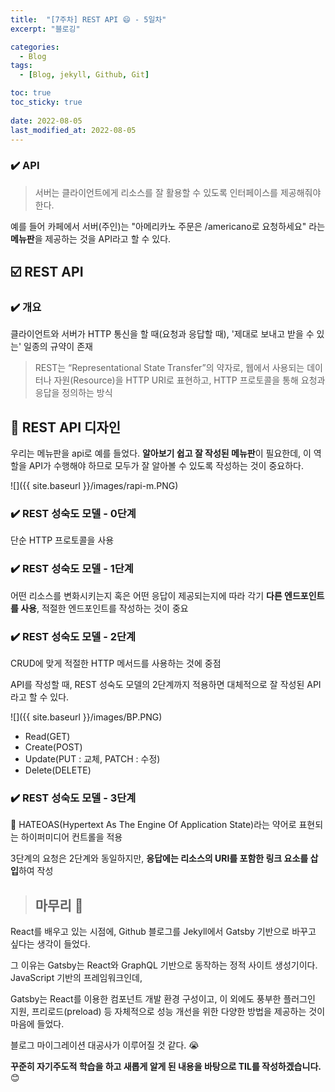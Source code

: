```yaml
---
title:  "[7주차] REST API 😄 - 5일차"
excerpt: "블로깅"

categories:
  - Blog
tags:
  - [Blog, jekyll, Github, Git]

toc: true
toc_sticky: true
 
date: 2022-08-05
last_modified_at: 2022-08-05
---
```


### ✔️ API

> 서버는 클라이언트에게 리소스를 잘 활용할 수 있도록 인터페이스를 제공해줘야 한다.

예를 들어 카페에서 서버(주인)는 "아메리카노 주문은 /americano로 요청하세요" 라는 **메뉴판**을 제공하는 것을 API라고 할 수 있다.

## ☑️ REST API

### ✔️ 개요

클라이언트와 서버가 HTTP 통신을 할 때(요청과 응답할 때), '제대로 보내고 받을 수 있는' 일종의 규약이 존재

> REST는 “Representational State Transfer”의 약자로, 웹에서 사용되는 데이터나 자원(Resource)을 HTTP URI로 표현하고, HTTP 프로토콜을 통해 요청과 응답을 정의하는 방식

## 🚩 REST API 디자인

우리는 메뉴판을 api로 예를 들었다.
**알아보기 쉽고 잘 작성된 메뉴판**이 필요한데, 이 역할을 API가 수행해야 하므로 모두가 잘 알아볼 수 있도록 작성하는 것이 중요하다.

![]({{ site.baseurl }}/images/rapi-m.PNG)

### ✔️ REST 성숙도 모델 - 0단계

단순 HTTP 프로토콜을 사용

### ✔️ REST 성숙도 모델 - 1단계

어떤 리소스를 변화시키는지 혹은 어떤 응답이 제공되는지에 따라 각기 **다른 엔드포인트를 사용**, 적절한 엔드포인트를 작성하는 것이 중요

### ✔️ REST 성숙도 모델 - 2단계

CRUD에 맞게 적절한 HTTP 메서드를 사용하는 것에 중점

API를 작성할 때, REST 성숙도 모델의 2단계까지 적용하면 대체적으로 잘 작성된 API라고 할 수 있다.

![]({{ site.baseurl }}/images/BP.PNG)

* Read(GET)
* Create(POST)
* Update(PUT : 교체, PATCH : 수정)
* Delete(DELETE)

### ✔️ REST 성숙도 모델 - 3단계

📍 HATEOAS(Hypertext As The Engine Of Application State)라는 약어로 표현되는 하이퍼미디어 컨트롤을 적용

3단계의 요청은 2단계와 동일하지만, **응답에는 리소스의 URI를 포함한 링크 요소를 삽입**하여 작성

> ## 마무리 👀

React를 배우고 있는 시점에, Github 블로그를 Jekyll에서 Gatsby 기반으로 바꾸고 싶다는 생각이 들었다. 

그 이유는 Gatsby는 React와 GraphQL 기반으로 동작하는 정적 사이트 생성기이다. JavaScript 기반의 프레임워크인데, 

 Gatsby는 React를 이용한 컴포넌트 개발 환경 구성이고, 이 외에도 풍부한 플러그인 지원, 프리로드(preload) 등 자체적으로 성능 개선을 위한 다양한 방법을 제공하는 것이 마음에 들었다.

블로그 마이그레이션 대공사가 이루어질 것 같다. 😭

**꾸준히 자기주도적 학습을 하고 새롭게 알게 된 내용을 바탕으로 TIL를 작성하겠습니다.** 😊